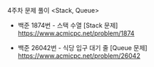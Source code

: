 4주차 문제 풀이 <Stack, Queue>

- 백준 1874번 - 스택 수열 [Stack 문제]
  https://www.acmicpc.net/problem/1874


- 백준 26042번 - 식당 입구 대기 줄 [Queue 문제]
  https://www.acmicpc.net/problem/26042